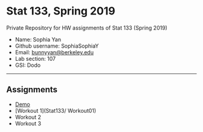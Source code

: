 # Stat 133, Spring 2019

Private Repository for HW assignments of Stat 133 (Spring 2019)

- Name: Sophia Yan
- Github username: SophiaSophiaY
- Email: bunnyyan@berkeley.edu
- Lab section: 107
- GSI: Dodo

-----

## Assignments

- [Demo](demo)
- [Workout 1](Stat133/ Workout01)
- Workout 2
- Workout 3


